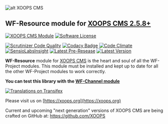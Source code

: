 ![alt XOOPS CMS](https://xoops.org/images/logoXoops4GithubRepository.png)
## WF-Resource module for  [XOOPS CMS 2.5.8+](https://xoops.org)
[![XOOPS CMS Module](https://img.shields.io/badge/XOOPS%20CMS-Module-blue.svg)](https://xoops.org)
[![Software License](https://img.shields.io/badge/license-GPL-brightgreen.svg?style=flat)](http://www.gnu.org/licenses/gpl-2.0.html)

[![Scrutinizer Code Quality](https://img.shields.io/scrutinizer/g/mambax7/wfresource.svg?style=flat)](https://scrutinizer-ci.com/g/mambax7/wfresource/?branch=master)
[![Codacy Badge](https://api.codacy.com/project/badge/grade/2d27c0023ee54f0b9ba2b5d17a68b2a5)](https://www.codacy.com/app/mambax7/wfresource)
[![Code Climate](https://img.shields.io/codeclimate/github/mambax7/wfresource.svg?style=flat)](https://codeclimate.com/github/mambax7/wfresource)
[![SensioLabsInsight](https://insight.sensiolabs.com/projects/704ffe00-0efd-4db5-a492-33d5d0130aee/mini.png)](https://insight.sensiolabs.com/projects/704ffe00-0efd-4db5-a492-33d5d0130aee)
[![Latest Pre-Resease](https://img.shields.io/github/tag/XoopsModules25x/wfresource.svg?style=flat)](https://github.com/XoopsModules25x/wfresource/tags/)
[![Latest Version](https://img.shields.io/github/release/XoopsModules25x/wfresource.svg?style=flat)](https://github.com/XoopsModules25x/wfresource/releases/)

**WF-Resource** module for [XOOPS CMS](https://xoops.org) is the heart and soul of all the WF-Project modules. This module must be installed and
kept up to date for all the other WF-Project modules to work correctly.

**You can test this library with the [WF-Channel module](https://github.com/mambax7/wfchannel)**

[![Translations on Transifex](https://xoops.org/images/translations-transifex-blue.svg)](https://www.transifex.com/xoops)

Please visit us on  [https://xoops.org](https://xoops.org)

Current and upcoming "next generation" versions of XOOPS CMS are being crafted on GitHub at: https://github.com/XOOPS
